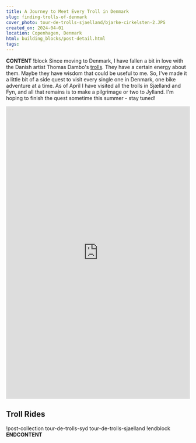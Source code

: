 ```yaml
---
title: A Journey to Meet Every Troll in Denmark
slug: finding-trolls-of-denmark
cover_photo: tour-de-trolls-sjaelland/bjarke-cirkelsten-2.JPG
created_on: 2024-04-01
location: Copenhagen, Denmark
html: building_blocks/post-detail.html
tags:
---
```

__CONTENT__
!block
Since moving to Denmark, I have fallen a bit in love with the Danish artist Thomas Dambo's [trolls](https://trollmap.com/#/@55.8393x12.3667z11.04). They have a certain energy about them. Maybe they have wisdom that could be useful to me. So, I've made it a little bit of a side quest to visit every single one in Denmark, one bike adventure at a time. As of April I have visited all the trolls in Sjælland and Fyn, and all that remains is to make a pilgrimage or two to Jylland. I'm hoping to finish the quest sometime this summer - stay tuned!
<iframe src="https://uploads.knightlab.com/storymapjs/926a48c64ebd34415da14013d927091c/denmark-trolls/draft.html" frameborder="0" width="100%" height="800"></iframe>

## Troll Rides
!post-collection tour-de-trolls-syd tour-de-trolls-sjaelland 
!endblock
__ENDCONTENT__
